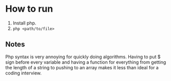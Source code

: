 # How to run
1. Install php.
2. `php <path/to/file>`
## Notes
Php syntax is very annoying for quickly doing algorithms. Having to put $ sign before every variable and having a function for everything from getting the length of a string to pushing to an array makes it less than ideal for a coding interview.
